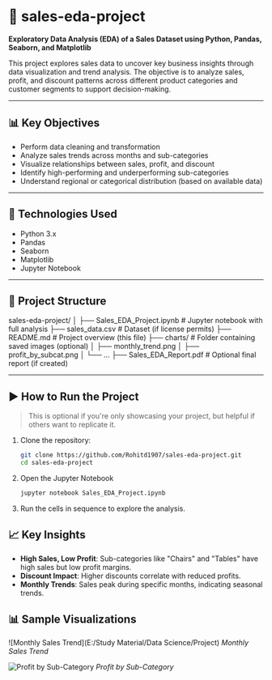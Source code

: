 # 🛒 sales-eda-project

**Exploratory Data Analysis (EDA) of a Sales Dataset using Python, Pandas, Seaborn, and Matplotlib**

This project explores sales data to uncover key business insights through data visualization and trend analysis. The objective is to analyze sales, profit, and discount patterns across different product categories and customer segments to support decision-making.

---

## 📊 Key Objectives

- Perform data cleaning and transformation
- Analyze sales trends across months and sub-categories
- Visualize relationships between sales, profit, and discount
- Identify high-performing and underperforming sub-categories
- Understand regional or categorical distribution (based on available data)

---

## 🔧 Technologies Used

- Python 3.x
- Pandas
- Seaborn
- Matplotlib
- Jupyter Notebook

---

## 📁 Project Structure
sales-eda-project/
│
├── Sales_EDA_Project.ipynb # Jupyter notebook with full analysis
├── sales_data.csv # Dataset (if license permits)
├── README.md # Project overview (this file)
├── charts/ # Folder containing saved images (optional)
│ ├── monthly_trend.png
│ ├── profit_by_subcat.png
│ └── ...
├── Sales_EDA_Report.pdf # Optional final report (if created)


---

## ▶️ How to Run the Project

> This is optional if you're only showcasing your project, but helpful if others want to replicate it.

1. Clone the repository:
   ```bash
   git clone https://github.com/Rohitd1907/sales-eda-project.git
   cd sales-eda-project
2. Open the Jupyter Notebook
   ``` bash
   jupyter notebook Sales_EDA_Project.ipynb
3. Run the cells in sequence to explore the analysis.

## 📈 Key Insights

- **High Sales, Low Profit**: Sub-categories like "Chairs" and "Tables" have high sales but low profit margins.
- **Discount Impact**: Higher discounts correlate with reduced profits.
- **Monthly Trends**: Sales peak during specific months, indicating seasonal trends.


## 📊 Sample Visualizations

![Monthly Sales Trend](E:/Study Material/Data Science/Project)
*Monthly Sales Trend*

![Profit by Sub-Category](charts/profit_by_subcat.png)
*Profit by Sub-Category*

